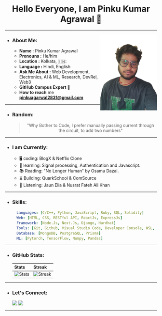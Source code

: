 <div>
 <h1 align="Center">Hello Everyone, I am Pinku Kumar Agrawal 🔰</h1>
</div>

<!--
<h1 align="center">
    <img src="https://readme-typing-svg.herokuapp.com/?font=Righteous&size=35&center=true&vCenter=true&width=500&height=70&duration=2000&lines=Hi+There!+👋;I+am+Pinku+Kumar+Agrawal+🔰"; />
</h1>
-->

---
<img src="./Assets/Portfolio.png" align="right" height = "250px">

- ### About Me:
  - **Name :** Pinku Kumar Agrawal
  - **Pronouns :** He/him
  - **Location :** Kolkata, 🇮🇳:
  - **Language :** Hindi, English
  - **Ask Me About :** Web Development, Electronics, AI & ML, Research, DevRel, Web3
  - **GitHub Campus Expert :triangular_flag_on_post:**
  - **How to reach** me **pinkuagarwal2831@gmail.com**
---
- ### Random:
  <blockquote><p align="center">"Why Bother to Code, I prefer manually passing current through the circuit, to add two numbers"</p></blockquote> 
---  
- ### I am Currently:
  - 🖥️ coding: BlogX & Netflix Clone
  - 🌱 learning: Signal processing, Authentication and Javascript.
  - 📚 Reading: "No Longer Human" by Osamu Dazai.
  - ⌛ Building: QuarkSchool & ComSource
  - 🎵 Listening: Jaun Elia & Nusrat Fateh Ali Khan
---
- ### Skills:
  ```yaml
    Languages: [C/C++, Python, JavaScript, Ruby, SQL, Solidity]
    Web: [HTML, CSS, RESTful API, ReactJs, ExpressJs]
    Framework: [Node.Js, Next.Js, Django, Hardhat]
    Tools: [Git, Github, Visual Studio Code, Developer Console, WSL, Postman, Figma]
    Database: [MongoDB, PostgreSQL, Prisma]
    ML: [Pytorch, TensorFlow, Numpy, Pandas]
  ```
---
<!--
- ### Projects:
---
- ### Content:
  <!--
  - Don't know where to get started:
  - Blogs for Electronics:
  - Blogs for Developers:
  - My Youtube Channel: -->
  <!--
---
- ### Community:
  <!--
  > Join My Community on Discord :
  > Follow on Instagram :
  > Join GitHub Developer Student Pack :
  > Join Central DAO Telegram Community :
  > Join Central DAO Discord Server :
  -->
  <!--
---
- ### Off The Code:
  <!--
  - My Fav Tech Stack: Remember the kung fu panda line.
  - Building QuarkSchool, Join as a founding member
  - Research Writing : 
  - I know Binary, I rate myself a 0bx10 on it. Want to Learn Boolean Algebra and More?
  -->
  <!--
---
-->
- ### GitHub Stats:
  | Stats | Streak |
  | ------- | ------- |
  | ![Stats](https://github-readme-stats.vercel.app/api?username=Pinkuagrawal28&theme=vue-dark&show_icons=true&hide_border=false&count_private=true) | ![Streak](https://github-readme-streak-stats.herokuapp.com/?user=Pinkuagrawal28&theme=vue-dark&hide_border=false) |
---
- ### Let's Connect:
  <a href="https://twitter.com/Pinku_agrawal28"><img src="https://img.shields.io/twitter/follow/:Pinku_agrawal28"></a>
  <a href=""><img src="https://img.shields.io/badge/- Connect : Pinku Agrawal-blue?style=flat-square&logo=Linkedin&logoColor=white"></a>
  <!--
  <a href=""><img src="https://img.shields.io/badge/My Resume : Read.Cv-000000?style=flat-square&logo=Read.cv"></a>
  <a href=""><img src="https://img.shields.io/badge/My Bento : Pinku Kumar Agrawal-eb3477?style=flat-square&logo=Bento"></a>
  -->
---
<!-- Resources 
|<img align="left" src="https://komarev.com/ghpvc/?username=Pinkuagrawal28" />|
-->
